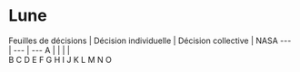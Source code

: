 # Lune
Feuilles de décisions | Décision individuelle | Décision collective | NASA
--- | --- | --- 
A  | | | |        
B
C
D
E
F
G
H
I
J
K
L
M
N
O
